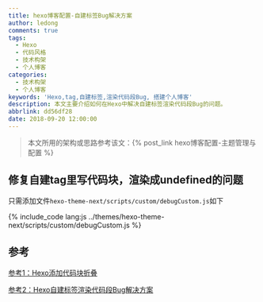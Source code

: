 ```yaml
---
title: hexo博客配置-自建标签Bug解决方案
author: ledong
comments: true
tags:
  - Hexo
  - 代码风格
  - 技术构架
  - 个人博客
categories:
  - 技术构架
  - 个人博客
keywords: 'Hexo,tag,自建标签,渲染代码段Bug, 搭建个人博客'
description: 本文主要介绍如何在Hexo中解决自建标签渲染代码段Bug的问题。
abbrlink: dd56df28
date: 2018-09-20 12:00:00
---
```


> 本文所用的架构或思路参考该文：{% post_link hexo博客配置-主题管理与配置 %}

## 修复自建tag里写代码块，渲染成undefined的问题

只需添加文件`hexo-theme-next/scripts/custom/debugCustom.js`如下

{% include_code lang:js ../themes/hexo-theme-next/scripts/custom/debugCustom.js %}

## 参考

[参考1：Hexo添加代码块折叠](https://www.cnblogs.com/woshimrf/p/hexo-fold-block.html)

[参考2：Hexo自建标签渲染代码段Bug解决方案](https://www.oyohyee.com/post/Note/hexo_tag/)